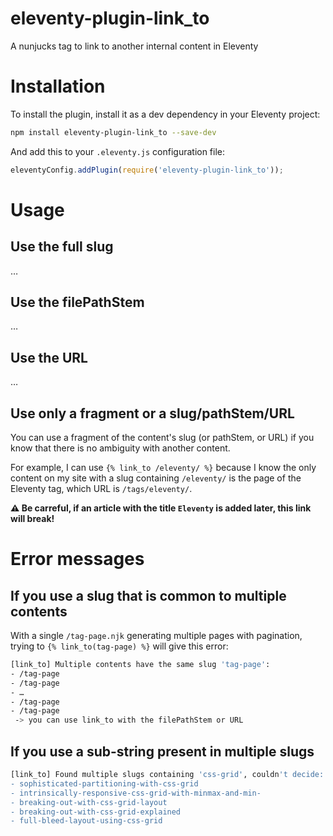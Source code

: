 # eleventy-plugin-link_to

A nunjucks tag to link to another internal content in Eleventy

# Installation

To install the plugin, install it as a dev dependency in your Eleventy project:

```bash
npm install eleventy-plugin-link_to --save-dev
```

And add this to your `.eleventy.js` configuration file:

```javascript
eleventyConfig.addPlugin(require('eleventy-plugin-link_to'));
```

# Usage

## Use the full slug

…

## Use the filePathStem

…

## Use the URL

…

## Use only a fragment or a slug/pathStem/URL

You can use a fragment of the content's slug (or pathStem, or URL) if you know that there is no ambiguity with another content.

For example, I can use `{% link_to /eleventy/ %}` because I know the only content on my site with a slug containing `/eleventy/` is the page of the Eleventy tag, which URL is `/tags/eleventy/`.

**⚠ Be carreful, if an article with the title `Eleventy` is added later, this link will break!**

# Error messages

## If you use a slug that is common to multiple contents

With a single `/tag-page.njk` generating multiple pages with pagination, trying to `{% link_to(tag-page) %}` will give this error:

```bash
[link_to] Multiple contents have the same slug 'tag-page':
- /tag-page
- /tag-page
- …
- /tag-page
- /tag-page
 -> you can use link_to with the filePathStem or URL
```

## If you use a sub-string present in multiple slugs

```bash
[link_to] Found multiple slugs containing 'css-grid', couldn't decide:
- sophisticated-partitioning-with-css-grid
- intrinsically-responsive-css-grid-with-minmax-and-min-
- breaking-out-with-css-grid-layout
- breaking-out-with-css-grid-explained
- full-bleed-layout-using-css-grid
```

